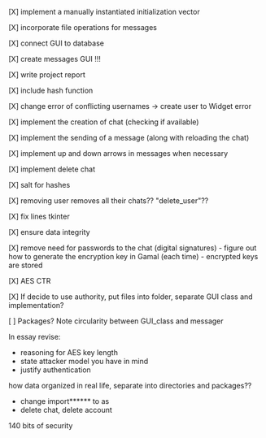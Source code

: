 
[X] implement a manually instantiated initialization vector

[X] incorporate file operations for messages

[X] connect GUI to database

[X] create messages GUI !!!

[X] write project report

[X] include hash function

[X] change error of conflicting usernames -> create user to Widget error

[X] implement the creation of chat (checking if available)

[X] implement the sending of a message (along with reloading the chat)

[X] implement up and down arrows in messages when necessary

[X] implement delete chat

[X] salt for hashes

[X] removing user removes all their chats?? "delete\_user"??

[X] fix lines tkinter

[X] ensure data integrity

[X] remove need for passwords to the chat (digital signatures)
     - figure out how to generate the encryption key in Gamal (each time)
     - encrypted keys are stored

[X] AES CTR

[X] If decide to use authority, put files into folder, separate GUI class and implementation?

[ ] Packages? Note circularity between GUI_class and messager



In essay revise: 
 - reasoning for AES key length
 - state attacker model you have in mind
 - justify authentication


how data organized in real life, separate into directories and
packages??

- change import****** to as
- delete chat, delete account



140 bits of security

